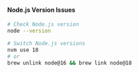 #### Node.js Version Issues

```bash
# Check Node.js version
node --version

# Switch Node.js versions
nvm use 18
# or
brew unlink node@16 && brew link node@18
```
